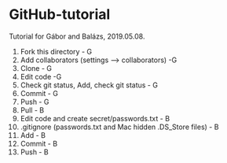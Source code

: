 # GitHub-tutorial
Tutorial for Gábor and Balázs, 2019.05.08. 

1. Fork this directory - G
2. Add collaborators (settings --> collaborators) -G 
3. Clone - G
4. Edit code -G
5. Check git status, Add, check git status - G
6. Commit - G
7. Push - G
8. Pull - B
9. Edit code and create secret/passwords.txt - B
10. .gitignore (passwords.txt and Mac hidden .DS_Store files) - B
11. Add - B
12. Commit - B
13. Push - B
